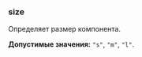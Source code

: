 ### size

Определяет размер компонента.

<!-- props:start -->

**Допустимые значения:** `"s"`, `"m"`, `"l"`.

<!-- props:end -->
